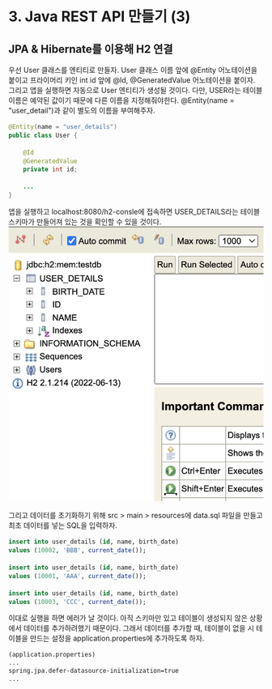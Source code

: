 # 3. Java REST API 만들기 (3)

## JPA & Hibernate를 이용해 H2 연결

우선 User 클래스를 엔티티로 만들자. User 클래스 이름 앞에 @Entity 어노테이션을 붙이고 프라이머리 키인 int id 앞에 @Id, @GeneratedValue 어노테이션을 붙이자. 그리고 앱을 실행하면 자동으로 User 엔티티가 생성될 것이다. 다만, USER라는 테이블 이름은 예약된 값이기 때문에 다른 이름을 지정해줘야한다. @Entity(name = "user_detail")과 같이 별도의 이름을 부여해주자.

```java
@Entity(name = "user_details")
public class User {

    @Id
    @GeneratedValue
    private int id;
    
    ...
}
```

앱을 실행하고 localhost:8080/h2-consle에 접속하면 USER_DETAILS라는 테이블 스키마가 만들어져 있는 것을 확인할 수 있을 것이다.
![h2-console](./h2-console-6.png)

그리고 데이터를 초기화하기 위해 src > main > resources에 data.sql 파일을 만들고 최초 데이터를 넣는 SQL을 입력하자.
```sql
insert into user_details (id, name, birth_date)
values (10002, 'BBB', current_date());

insert into user_details (id, name, birth_date)
values (10001, 'AAA', current_date());

insert into user_details (id, name, birth_date)
values (10003, 'CCC', current_date());
```

이대로 실행을 하면 에러가 날 것이다. 아직 스키마만 있고 테이블이 생성되지 않은 상황에서 데이터를 추가하려했기 때문이다. 그래서 데이터를 추가할 때, 테이블이 없을 시 테이블을 만드는 설정을 application.properties에 추가하도록 하자.
```
(application.properties)
...
spring.jpa.defer-datasource-initialization=true
...
```

